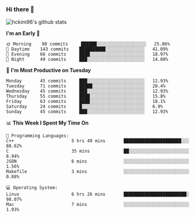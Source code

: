 ### Hi there 👋

<!--
**hckim96/hckim96** is a ✨ _special_ ✨ repository because its `README.md` (this file) appears on your GitHub profile.

Here are some ideas to get you started:

- 🔭 I’m currently working on ...
- 🌱 I’m currently learning ...
- 👯 I’m looking to collaborate on ...
- 🤔 I’m looking for help with ...
- 💬 Ask me about ...
- 📫 How to reach me: ...
- 😄 Pronouns: ...
- ⚡ Fun fact: ...
-->
![hckim96's github stats](https://github-readme-stats.vercel.app/api?username=hckim96&show_icons=true&theme=dracula&count_private=true)
<!--START_SECTION:waka-->
**I'm an Early 🐤** 

```text
🌞 Morning    90 commits     ██████░░░░░░░░░░░░░░░░░░░   25.86% 
🌆 Daytime    143 commits    ██████████░░░░░░░░░░░░░░░   41.09% 
🌃 Evening    66 commits     ████░░░░░░░░░░░░░░░░░░░░░   18.97% 
🌙 Night      49 commits     ███░░░░░░░░░░░░░░░░░░░░░░   14.08%

```
📅 **I'm Most Productive on Tuesday** 

```text
Monday       45 commits     ███░░░░░░░░░░░░░░░░░░░░░░   12.93% 
Tuesday      71 commits     █████░░░░░░░░░░░░░░░░░░░░   20.4% 
Wednesday    45 commits     ███░░░░░░░░░░░░░░░░░░░░░░   12.93% 
Thursday     55 commits     ████░░░░░░░░░░░░░░░░░░░░░   15.8% 
Friday       63 commits     ████░░░░░░░░░░░░░░░░░░░░░   18.1% 
Saturday     24 commits     █░░░░░░░░░░░░░░░░░░░░░░░░   6.9% 
Sunday       45 commits     ███░░░░░░░░░░░░░░░░░░░░░░   12.93%

```


📊 **This Week I Spent My Time On** 

```text
💬 Programming Languages: 
C++                      5 hrs 49 mins       ██████████████████████░░░   88.62% 
C                        35 mins             ██░░░░░░░░░░░░░░░░░░░░░░░   8.94% 
JSON                     6 mins              ░░░░░░░░░░░░░░░░░░░░░░░░░   1.56% 
Makefile                 3 mins              ░░░░░░░░░░░░░░░░░░░░░░░░░   0.88%

💻 Operating System: 
Linux                    6 hrs 26 mins       ████████████████████████░   98.07% 
Mac                      7 mins              ░░░░░░░░░░░░░░░░░░░░░░░░░   1.93%

```


<!--END_SECTION:waka-->
